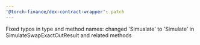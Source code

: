 ```yaml
---
'@torch-finance/dex-contract-wrapper': patch
---
```


Fixed typos in type and method names: changed 'Simualate' to 'Simulate' in SimulateSwapExactOutResult and related methods
